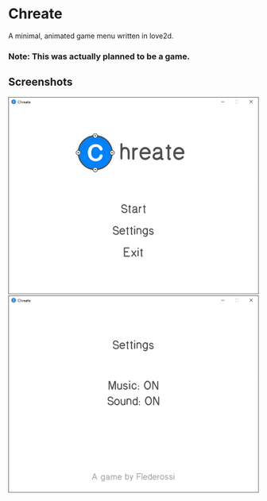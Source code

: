 # Chreate
A minimal, animated game menu written in love2d.
### Note: This was actually planned to be a game.

## Screenshots
![alt text](https://github.com/Flederossi/Chreate/blob/main/Screen.png)
![alt text](https://github.com/Flederossi/Chreate/blob/main/Screen2.png)
